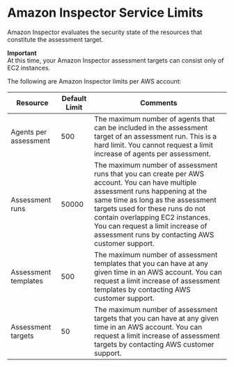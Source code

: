 # Amazon Inspector Service Limits<a name="inspector_limits"></a>

 Amazon Inspector evaluates the security state of the resources that constitute the assessment target\. 

**Important**  
At this time, your Amazon Inspector assessment targets can consist only of EC2 instances\. 

The following are Amazon Inspector limits per AWS account: 


| Resource | Default Limit | Comments | 
| --- | --- | --- | 
| Agents per assessment | 500 | The maximum number of agents that can be included in the assessment target of an assessment run\. This is a hard limit\. You cannot request a limit increase of agents per assessment\. | 
| Assessment runs | 50000 | The maximum number of assessment runs that you can create per AWS account\. You can have multiple assessment runs happening at the same time as long as the assessment targets used for these runs do not contain overlapping EC2 instances\. You can request a limit increase of assessment runs by contacting AWS customer support\. | 
| Assessment templates | 500 | The maximum number of assessment templates that you can have at any given time in an AWS account\. You can request a limit increase of assessment templates by contacting AWS customer support\. | 
| Assessment targets | 50 | The maximum number of assessment targets that you can have at any given time in an AWS account\. You can request a limit increase of assessment targets by contacting AWS customer support\. | 